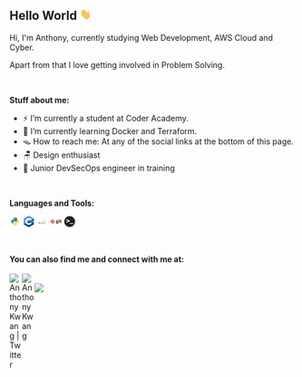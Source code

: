 
## Hello World <img src="https://raw.githubusercontent.com/ABSphreak/ABSphreak/master/gifs/Hi.gif" width="20px" height="20px"/>


Hi, I'm Anthony, currently studying Web Development, AWS Cloud and Cyber.

Apart from that I love getting involved in Problem Solving.

<br/>

**Stuff about me:**

- ⚡️ I’m currently a student at Coder Academy.
- 🗿 I’m currently learning Docker and Terraform.
- 🪤 How to reach me: At any of the social links at the bottom of this page.
- 🪑 Design enthusiast
- 🎱 Junior DevSecOps engineer in training

<br />

**Languages and Tools:**


<code><img height="20" src="https://raw.githubusercontent.com/github/explore/80688e429a7d4ef2fca1e82350fe8e3517d3494d/topics/python/python.png"></code>
<code><img height="20" src="https://raw.githubusercontent.com/github/explore/80688e429a7d4ef2fca1e82350fe8e3517d3494d/topics/cpp/cpp.png"></code>
<code><img height="20" src="https://raw.githubusercontent.com/github/explore/80688e429a7d4ef2fca1e82350fe8e3517d3494d/topics/mysql/mysql.png"></code>
<code><img height="20" src="https://raw.githubusercontent.com/github/explore/80688e429a7d4ef2fca1e82350fe8e3517d3494d/topics/git/git.png"></code>
<code><img height="20" src="https://raw.githubusercontent.com/github/explore/80688e429a7d4ef2fca1e82350fe8e3517d3494d/topics/terminal/terminal.png"></code>

<br />

**You can also find me and connect with me at:**
<br />
<br />
<a href="https://twitter.com/anthonykwang">
<img align="left" alt="Anthony Kwang | Twitter" width="22px" src="https://img.icons8.com/color/48/000000/twitter--v2.png" />
</a>
<a href="https://www.linkedin.com/in/anthony-k-a723191aa/">
<img align="left" alt="Anthony Kwang" width="22px" src="https://img.icons8.com/fluent/48/000000/linkedin.png" />
</a>
<br />
![](https://komarev.com/ghpvc/?username=jodiefostersarmy)
